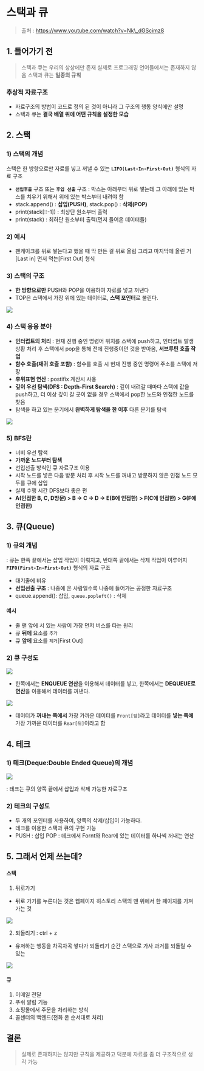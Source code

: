 # 스택과 큐

> 출처 : https://www.youtube.com/watch?v=Nk\_dGScimz8

## 1. 들어가기 전

> 스택과 큐는 우리의 상상에만 존재 실제로 프로그래밍 언어들에서는 존재하지 않음 스택과 큐는 **일종의 규칙**

### 추상적 자료구조

* 자료구조의 방법이 코드로 정의 된 것이 아니라 그 구조의 행동 양식에만 설명
* 스택과 큐는 **결국 배열 위에 어떤 규칙을 설정한 모습**

## **2. 스택**

### 1) **스택의 개념**

스택은 한 방향으로만 자료를 넣고 꺼낼 수 있는 **`LIFO(Last-In-First-Out)`** 형식의 자료 구조

* **`선입후출`** 구조 또는 **`후입 선출`** 구조 : 박스는 아래부터 위로 쌓는데 그 아래에 있는 박스를 치우기 위해서 위에 있는 박스부터 내려야 함
* stack.append() : **삽입(PUSH)**, stack.pop() : **삭제(POP)**
* print(stack\[::-1]) : 최상단 원소부터 출력
* print(stack) : 최하단 원소부터 출력(먼저 들어온 데이터들)

### 2) 예시

* 팬케이크를 위로 쌓는다고 했을 때 막 만든 걸 위로 올림 그리고 마지막에 올린 거\[Last in] 먼저 먹는\[First Out] 형식

### 3) **스택의 구조**

* **한 방향으로만** PUSH와 POP을 이용하여 자료를 넣고 꺼낸다
* TOP은 스택에서 가장 위에 있는 데이터로, **스택 포인터**로 불린다.

![](https://velog.velcdn.com/images/prettylee620/post/2dcc061c-d90c-45fc-ac02-13c3e9973105/image.png)

### 4) **스택 응용 분야**

* **인터럽트의 처리** : 현재 진행 중인 명령어 위치를 스택에 push하고, 인터럽트 발생 상황 처리 후 스택에서 pop을 통해 전에 진행중이던 것을 받아옴, **서브루틴 호출 작업**
* **함수 호출(재귀 호출 포함)** : 함수를 호출 시 현재 진행 중인 명령어 주소를 스택에 저장
* **후위표현 연산** : postifix 계산시 사용
* **깊이 우선 탐색(DFS : Depth-First Search)** : 깊이 내려갈 때마다 스택에 값을 push하고, 더 이상 깊이 갈 곳이 없을 경우 스택에서 pop한 노드와 인접한 노드를 찾음
* 탐색을 하고 있는 분기에서 **완벽하게 탐색을 한 이후** 다른 분기를 탐색

![](https://velog.velcdn.com/images/prettylee620/post/a30c0618-c8b7-4091-bc49-b0205ad71469/image.png)

### 5) **BFS란**

* 너비 우선 탐색
* **가까운 노드부터 탐색**
* 선입선출 방식인 큐 자료구조 이용
* 시작 노드를 넣은 다음 방문 처리 후 시작 노드를 꺼내고 방문하지 않은 인접 노드 모두를 큐에 삽입
* 실제 수행 시간 DFS보다 좋은 편
* **A(인접한 B, C, D방문) > B -> C -> D -> E(B에 인접한)** **> F(C에 인접한) > G(F에 인접한)**

## **3. 큐(Queue)**

### **1) 큐의 개념**

: 큐는 한쪽 끝에서는 삽입 작업이 이뤄지고, 반대쪽 끝에서는 삭제 작업이 이루어지 **`FIFO(First-In-First-Out)`** 형식의 자료 구조

* 대기줄에 비유
* **선입선출 구조** : 나중에 온 사람일수록 나중에 들어가는 공정한 자료구조
* queue.append(): 삽입, `queue.popleft()` : 삭제

#### 예시

* 줄 맨 앞에 서 있는 사람이 가장 먼저 버스를 타는 원리
* 큐 **뒤에** 요소를 `추가`
* 큐 **앞에** 요소를 `제거`\[First Out]

### **2) 큐 구성도**

![](https://velog.velcdn.com/images/prettylee620/post/eceea723-6e1a-42d8-81e6-0e7c7ab0508a/image.png)

* 한쪽에서는 **ENQUEUE 연산**을 이용해서 데이터를 넣고, 한쪽에서는 **DEQUEUE로 연산**을 이용해서 데이터를 꺼낸다.

![](https://velog.velcdn.com/images/prettylee620/post/b7b02c3f-9aeb-4fa0-8be7-9b5e6c240561/image.png)

* 데이터가 **꺼내는 쪽에서** 가장 가까운 데이터를 `Front[앞]`라고 데이터를 **넣는 쪽에** 가장 가까운 데이터를 `Rear[뒤]`이라고 함

## **4. 테크**

### **1) 테크(Deque:Double Ended Queue)의 개념**

![](https://velog.velcdn.com/images/prettylee620/post/5a1ed890-219c-4f66-abb5-115c682cc3b5/image.png)

: 테크는 큐의 양쪽 끝에서 삽입과 삭제 가능한 자료구조

### **2) 테크의 구성도**

* 두 개의 포인터를 사용하여, 양쪽의 삭제/삽입이 가능하다.
* 데크를 이용한 스택과 큐의 구현 가능
* PUSH : 삽입 POP : 데크에서 Fornt와 Rear에 있는 데이터를 하나씩 꺼내는 연산

## 5. 그래서 언제 쓰는데?

#### 스택

1. 뒤로가기

* 뒤로 가기를 누른다는 것은 웹페이지 히스토리 스택의 맨 위에서 한 페이지를 가져 가는 것

![](https://velog.velcdn.com/images/prettylee620/post/fb9e92c5-18d6-4956-a3d2-42d8df67cc2c/image.png)

2. 되돌리기 : ctrl + z

* 유저하는 행동을 차곡차곡 쌓다가 되돌리기 순간 스택으로 가사 과거를 되돌릴 수 있는

![](https://velog.velcdn.com/images/prettylee620/post/7ae90aa8-a7af-4e1e-aa9d-1a0340b64705/image.png)

#### 큐

1. 이메일 전달
2. 푸쉬 알림 기능
3. 쇼핑몰에서 주문을 처리하는 방식
4. 콜센터의 백엔드(전화 온 순서대로 처리)

## 결론

> 실제로 존재하지는 않지만 규칙을 제공하고 덕분에 자료를 좀 더 구조적으로 생각 가능
